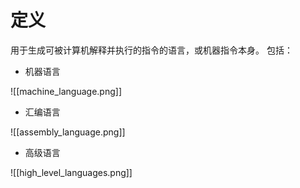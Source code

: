 # 定义
用于生成可被计算机解释并执行的指令的语言，或机器指令本身。
包括：
- 机器语言

![[machine_language.png]]
- 汇编语言

![[assembly_language.png]]
- 高级语言

![[high_level_languages.png]]
